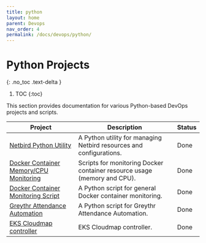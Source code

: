 ```yaml
---
title: python
layout: home
parent: Devops
nav_order: 4
permalink: /docs/devops/python/
---
```


# Python Projects
{: .no_toc .text-delta }

1. TOC
{:toc}

This section provides documentation for various Python-based DevOps projects and scripts.

| Project                                         | Description                                                                     | Status |
| ----------------------------------------------- | ------------------------------------------------------------------------------- | ------ |
| [Netbird Python Utility](/docs/devops/python/netbird-python-utility/) | A Python utility for managing Netbird resources and configurations.        | Done   |
| [Docker Container Memory/CPU Monitoring](/docs/devops/python/docker-container-memory-cpu-monitoring/) | Scripts for monitoring Docker container resource usage (memory and CPU). | Done   |
| [Docker Container Monitoring Script](/docs/devops/python/docker-container-monitoring-script/) | A Python script for general Docker container monitoring.                        | Done   |
| [Greythr Attendance Automation](/docs/devops/python/greythr-selenium/README/) | A Python script for Greythr Attendance Automation.                        | Done   |
| [EKS Cloudmap controller](/docs/devops/python/aws-cloudmap-controller/) | EKS Cloudmap controller.                        | Done   |

<!-- - [Netbird Python Utility](/docs/devops/python/netbird-python-utility/)
- [Docker Container Memory Cpu Monitoring](/docs/devops/python/docker-container-memory-cpu-monitoring/)
- [Docker Container Monitoring Script](/docs/devops/python/docker-container-monitoring-script/) -->
